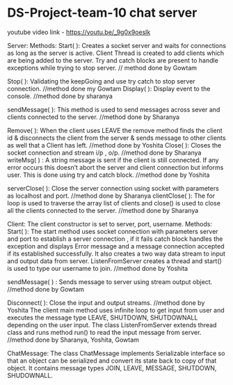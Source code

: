 # DS-Project-team-10 chat server
youtube video link - https://youtu.be/_9g0x9oeslk

Server:
Methods:
        Start( ): Creates a socket server and waits for connections as long as the server is active. 
        Client Thread is created to add clients which are being added to the server.
        Try and catch blocks are present to handle exceptions while trying to stop server.
         // method done by Gowtam

Stop( ): Validating the keepGoing and use try catch to stop server connection.
//method done my Gowtam
Display( ): Display event to the console.
//method done by sharanya

sendMessage( ): This method is used to send messages across sever and clients connected to the server.
//method done by Sharanya

Remove( ): When the client uses LEAVE the remove method finds the client id
 & disconnects the client from the server & sends message to other clients as 
well that a Client has left.
//method done by Yoshita
Close( ):  Closes the socket connection and stream i/p , o/p.
//method done by Sharanya
writeMsg( ) : A string message is sent if the client is still connected. 
If any error occurs this doesn’t abort the server and client connection but 
informs user. This is done using try and catch block.
//method done by Yoshita

serverClose( ): Close the server connection using socket with parameters 
as localhost and port.
//method done by Sharanya
clientClose( ): The for loop is used to traverse the array list of clients and close()
 is used to close all the clients connected to the server.
//method done by Sharanya

Client: The client constructor is set to server, port, username.
Methods:
Start( ): The start method uses socket connection with parameters server and port 
to establish a server connection , if it fails catch block handles the exception 
and displays Error message and a message connection accepted if its 
established successfully. It also creates a two way data stream to input and 
output data from server. ListenFromServer creates a thread and start() is used to 
type our username to join.
//method done by Yoshita

sendMessage( ) : Sends message to server using stream output object.
//method done by Gowtam

Disconnect( ): Close the input and output streams.
//method done by Yoshita
The client main method uses infinite loop to get input from user and executes
 the message type LEAVE, SHUTDOWN, SHUTDOWNALL depending on 
the user input.
The class ListenFromServer extends thread class and runs method run() to read
 the input message from server.
//method done by Sharanya, Yoshita, Gowtam

ChatMessage:
The class ChatMessage implements Serializable interface so that an object can be serialized and convert its state back to copy of that object.
It contains message types 
JOIN, LEAVE, MESSAGE, SHUTDOWN, SHUDOWNALL.

